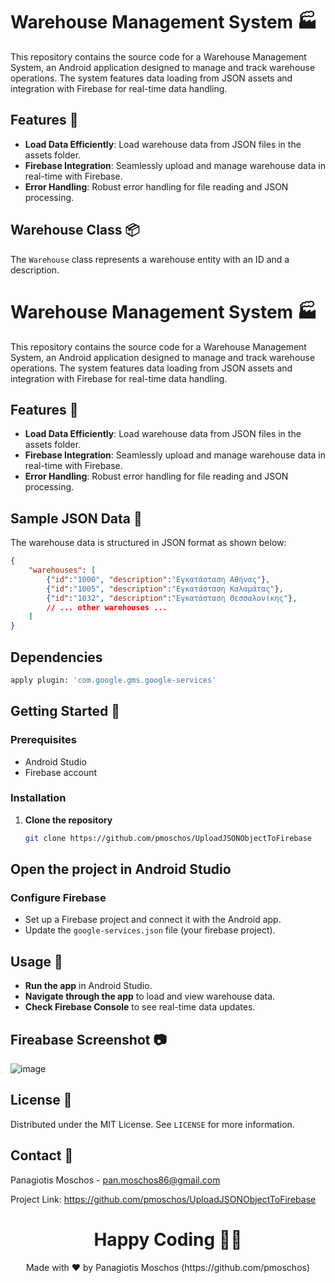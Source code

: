 # Warehouse Management System 🏭

This repository contains the source code for a Warehouse Management System, an Android application designed to manage and track warehouse operations. The system features data loading from JSON assets and integration with Firebase for real-time data handling.

## Features 🌟

- **Load Data Efficiently**: Load warehouse data from JSON files in the assets folder.
- **Firebase Integration**: Seamlessly upload and manage warehouse data in real-time with Firebase.
- **Error Handling**: Robust error handling for file reading and JSON processing.

## Warehouse Class 📦

The `Warehouse` class represents a warehouse entity with an ID and a description.

# Warehouse Management System 🏭

This repository contains the source code for a Warehouse Management System, an Android application designed to manage and track warehouse operations. The system features data loading from JSON assets and integration with Firebase for real-time data handling.

## Features 🌟

- **Load Data Efficiently**: Load warehouse data from JSON files in the assets folder.
- **Firebase Integration**: Seamlessly upload and manage warehouse data in real-time with Firebase.
- **Error Handling**: Robust error handling for file reading and JSON processing.

## Sample JSON Data 📄

The warehouse data is structured in JSON format as shown below:

```json
{
    "warehouses": [
        {"id":"1000", "description":"Εγκατάσταση Αθήνας"},
        {"id":"1005", "description":"Εγκατάσταση Καλαμάτας"},
        {"id":"1032", "description":"Εγκατάσταση Θεσσαλονίκης"},
        // ... other warehouses ...
    ]
}
```
## Dependencies
```bash
apply plugin: 'com.google.gms.google-services'
```

## Getting Started 🚀

### Prerequisites

- Android Studio
- Firebase account

### Installation

1. **Clone the repository**

   ```bash
   git clone https://github.com/pmoschos/UploadJSONObjectToFirebase
   ```

## Open the project in Android Studio

### Configure Firebase

- Set up a Firebase project and connect it with the Android app.
- Update the `google-services.json` file (your firebase project).

## Usage 📱

- **Run the app** in Android Studio.
- **Navigate through the app** to load and view warehouse data.
- **Check Firebase Console** to see real-time data updates.

## Fireabase Screenshot 📷
![image](https://github.com/pmoschos/UploadJSONObjectToFirebase/assets/133533759/b03ba01b-bd7d-4ea3-96c6-600d95617ba1)

## License 📄

Distributed under the MIT License. See `LICENSE` for more information.

## Contact 📧

Panagiotis Moschos - [pan.moschos86@gmail.com](mailto:pan.moschos86@gmail.com)

Project Link: https://github.com/pmoschos/UploadJSONObjectToFirebase

<h1 align=center>Happy Coding 👨‍💻 </h1>

<p align="center">
  Made with ❤️ by Panagiotis Moschos (https://github.com/pmoschos)
</p>

